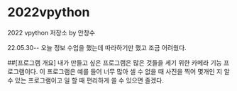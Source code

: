 # 2022vpython
2022 vpython 저장소 by 안창수

22.05.30--
오늘 정보 수업을 했는데 따라하기만 했고 조금 어려웠다.

##[프로그램 개요]
내가 만들고 싶은 프로그램은 많은 것들을 세기 위한 카메라 기능 프로그램이다. 이 프로그램은 예를 들어 너무 많아 셀 수 없을 때 사진을 찍어 몇개인 지 알 수 있는 프로그램이고 일 할 때 편리하게 쓸 수 있으면 졸겠다.
